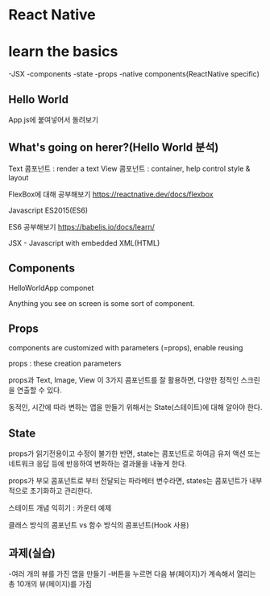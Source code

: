 React Native
=============

# learn the basics

-JSX
-components
-state
-props
-native components(ReactNative specific)

## Hello World
App.js에 붙여넣어서 돌려보기

## What's going on herer?(Hello World 분석)

Text 콤포넌트 : render a text
View 콤포넌트 : container, help control style & layout

FlexBox에 대해 공부해보기
https://reactnative.dev/docs/flexbox

Javascript ES2015(ES6)

ES6 공부해보기
https://babeljs.io/docs/learn/

JSX - Javascript with embedded XML(HTML)

## Components
HelloWorldApp componet

Anything you see on screen is some sort of component.

## Props
components are customized with parameters (=props), enable reusing

props : these creation parameters

props과 Text, Image, View 이 3가지 콤포넌트를 잘 활용하면, 다양한 정적인 스크린을 연출할 수 있다.

동적인, 시간에 따라 변하는 앱을 만들기 위해서는 State(스테이트)에 대해 알아야 한다.

## State
props가 읽기전용이고 수정이 불가한 반면, state는 콤포넌트로 하여금 유저 액션 또는 네트워크 응답 등에 반응하여 변화하는 결과물을 내놓게 한다.

props가 부모 콤포넌트로 부터 전달되는 파라메터 변수라면, states는 콤포넌트가 내부적으로 초기화하고 관리한다.

스테이트 개념 익히기 : 카운터 예제

클래스 방식의 콤포넌트 vs 함수 방식의 콤포넌트(Hook 사용)


## 과제(실습)
-여러 개의 뷰를 가진 앱을 만들기 
-버튼을 누르면 다음 뷰(페이지)가 계속해서 열리는 총 10개의 뷰(페이지)를 가짐